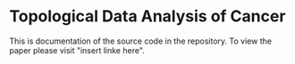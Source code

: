 # Topological Data Analysis of Cancer

This is documentation of the source code in the repository. To view the paper please visit "insert linke here".
